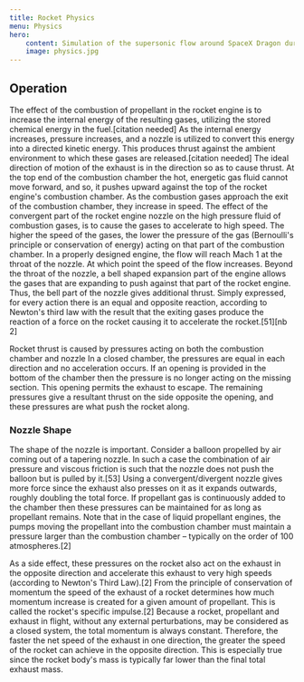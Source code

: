 ```yaml
---
title: Rocket Physics
menu: Physics
hero:
    content: Simulation of the supersonic flow around SpaceX Dragon during atmospheric re-entry using ANSYS CFX
    image: physics.jpg
---
```


## Operation

The effect of the combustion of propellant in the rocket engine is to increase the internal energy of the resulting gases, utilizing the stored chemical energy in the fuel.[citation needed] As the internal energy increases, pressure increases, and a nozzle is utilized to convert this energy into a directed kinetic energy. This produces thrust against the ambient environment to which these gases are released.[citation needed] The ideal direction of motion of the exhaust is in the direction so as to cause thrust. At the top end of the combustion chamber the hot, energetic gas fluid cannot move forward, and so, it pushes upward against the top of the rocket engine's combustion chamber. As the combustion gases approach the exit of the combustion chamber, they increase in speed. The effect of the convergent part of the rocket engine nozzle on the high pressure fluid of combustion gases, is to cause the gases to accelerate to high speed. The higher the speed of the gases, the lower the pressure of the gas (Bernoulli's principle or conservation of energy) acting on that part of the combustion chamber. In a properly designed engine, the flow will reach Mach 1 at the throat of the nozzle. At which point the speed of the flow increases. Beyond the throat of the nozzle, a bell shaped expansion part of the engine allows the gases that are expanding to push against that part of the rocket engine. Thus, the bell part of the nozzle gives additional thrust. Simply expressed, for every action there is an equal and opposite reaction, according to Newton's third law with the result that the exiting gases produce the reaction of a force on the rocket causing it to accelerate the rocket.[51][nb 2]

Rocket thrust is caused by pressures acting on both the combustion chamber and nozzle
In a closed chamber, the pressures are equal in each direction and no acceleration occurs. If an opening is provided in the bottom of the chamber then the pressure is no longer acting on the missing section. This opening permits the exhaust to escape. The remaining pressures give a resultant thrust on the side opposite the opening, and these pressures are what push the rocket along.

### Nozzle Shape

The shape of the nozzle is important. Consider a balloon propelled by air coming out of a tapering nozzle. In such a case the combination of air pressure and viscous friction is such that the nozzle does not push the balloon but is pulled by it.[53] Using a convergent/divergent nozzle gives more force since the exhaust also presses on it as it expands outwards, roughly doubling the total force. If propellant gas is continuously added to the chamber then these pressures can be maintained for as long as propellant remains. Note that in the case of liquid propellant engines, the pumps moving the propellant into the combustion chamber must maintain a pressure larger than the combustion chamber – typically on the order of 100 atmospheres.[2]

As a side effect, these pressures on the rocket also act on the exhaust in the opposite direction and accelerate this exhaust to very high speeds (according to Newton's Third Law).[2] From the principle of conservation of momentum the speed of the exhaust of a rocket determines how much momentum increase is created for a given amount of propellant. This is called the rocket's specific impulse.[2] Because a rocket, propellant and exhaust in flight, without any external perturbations, may be considered as a closed system, the total momentum is always constant. Therefore, the faster the net speed of the exhaust in one direction, the greater the speed of the rocket can achieve in the opposite direction. This is especially true since the rocket body's mass is typically far lower than the final total exhaust mass.